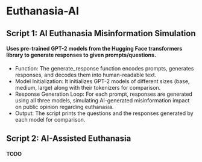 # Euthanasia-AI

## Script 1: AI Euthanasia Misinformation Simulation

#### Uses pre-trained GPT-2 models from the Hugging Face transformers library to generate responses to given prompts/questions.

- Function: The generate_response function encodes prompts, generates responses, and decodes them into human-readable text.
- Model Initialization: It initializes GPT-2 models of different sizes (base, medium, large) along with their tokenizers for comparison.
- Response Generation Loop: For each prompt, responses are generated using all three models, simulating AI-generated misinformation impact on public opinion regarding euthanasia.
- Output: The script prints the questions and the responses generated by each model for comparison.

## Script 2: AI-Assisted Euthanasia

#### TODO
